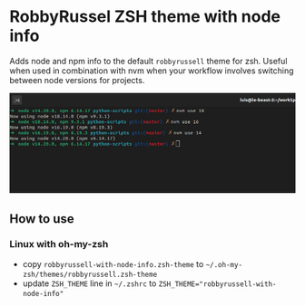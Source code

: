 # RobbyRussel ZSH theme with node info
Adds node and npm info to the default `robbyrussell` theme for zsh. Useful when used in combination with nvm when your workflow involves switching between node versions for projects.

![](./sample.png)

## How to use

### Linux with oh-my-zsh

- copy `robbyrussell-with-node-info.zsh-theme` to `~/.oh-my-zsh/themes/robbyrussell.zsh-theme`
- update `ZSH_THEME` line in `~/.zshrc` to `ZSH_THEME="robbyrussell-with-node-info"`